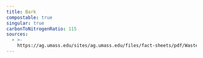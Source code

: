 ```yaml
---
title: Bark
compostable: true
singular: true
carbonToNitrogenRatio: 115
sources:
  - >-
    https://ag.umass.edu/sites/ag.umass.edu/files/fact-sheets/pdf/WasteManagementAndComposting09-57_0.pdf
---
```


